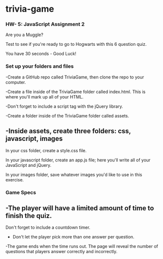 # trivia-game
<h3>HW- 5: JavaScript Assignment 2</h3>

Are you a Muggle?

Test to see if you're ready to go to Hogwarts with this 6 question quiz.

You have 30 seconds - Good Luck!

<h3>Set up your folders and files</h3>

-Create a GitHub repo called TriviaGame, then clone the repo to your computer.

-Create a file inside of the TriviaGame folder called index.html. This is where you'll mark up all of your HTML.

-Don't forget to include a script tag with the jQuery library.

-Create a folder inside of the TriviaGame folder called assets.

-Inside assets, create three folders: css, javascript, images
  -
  In your css folder, create a style.css file.
  
  In your javascript folder, create an app.js file; here you'll write all of your JavaScript and jQuery.
  
  In your images folder, save whatever images you'd like to use in this exercise.

<h3>Game Specs</h3>

-The player will have a limited amount of time to finish the quiz.
  -
  Don't forget to include a countdown timer.

- Don't let the player pick more than one answer per question.

-The game ends when the time runs out. The page will reveal the number of questions that players answer correctly and incorrectly.

